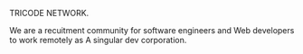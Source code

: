 TRICODE NETWORK.

We are a recuitment community for software engineers and Web developers to work remotely as A singular dev corporation.
